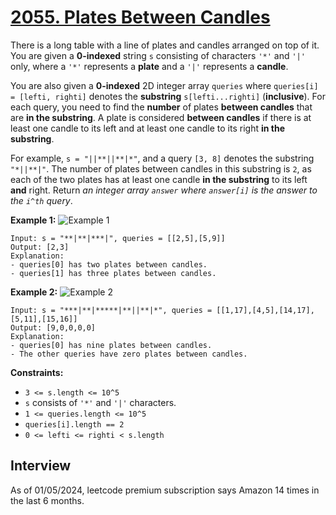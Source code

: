 # [2055. Plates Between Candles](https://leetcode.com/problems/plates-between-candles/)

There is a long table with a line of plates and candles arranged on top of it. You are given a **0-indexed** string `s` consisting of characters `'*'` and `'|'` only, where a `'*'` represents a **plate** and a `'|'` represents a **candle**.

You are also given a **0-indexed** 2D integer array `queries` where `queries[i] = [lefti, righti]` denotes the **substring** `s[lefti...righti]` (**inclusive**). For each query, you need to find the **number** of plates **between candles** that are **in the substring**. A plate is considered **between candles** if there is at least one candle to its left and at least one candle to its right **in the substring**.

For example, `s = "||**||**|*"`, and a query `[3, 8]` denotes the substring `"*||**|"`. The number of plates between candles in this substring is `2`, as each of the two plates has at least one candle **in the substring** to its left **and** right.
Return _an integer array `answer` where `answer[i]` is the answer to the `i^th` query_.

**Example 1:**
![Example 1](https://assets.leetcode.com/uploads/2021/10/04/ex-1.png)
```
Input: s = "**|**|***|", queries = [[2,5],[5,9]]
Output: [2,3]
Explanation:
- queries[0] has two plates between candles.
- queries[1] has three plates between candles.
```

**Example 2:**
![Example 2](https://assets.leetcode.com/uploads/2021/10/04/ex-2.png)
```
Input: s = "***|**|*****|**||**|*", queries = [[1,17],[4,5],[14,17],[5,11],[15,16]]
Output: [9,0,0,0,0]
Explanation:
- queries[0] has nine plates between candles.
- The other queries have zero plates between candles.
```

**Constraints:**
* `3 <= s.length <= 10^5`
* `s` consists of `'*'` and `'|'` characters.
* `1 <= queries.length <= 10^5`
* `queries[i].length == 2`
* `0 <= lefti <= righti < s.length`

## Interview
As of 01/05/2024, leetcode premium subscription says Amazon 14 times in the last 6 months.
